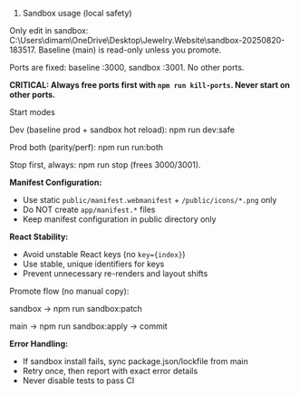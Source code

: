 1) Sandbox usage (local safety)

Only edit in sandbox: C:\Users\dimam\OneDrive\Desktop\Jewelry.Website\sandbox-20250820-183517.
Baseline (main) is read-only unless you promote.

Ports are fixed: baseline :3000, sandbox :3001. No other ports.

**CRITICAL: Always free ports first with `npm run kill-ports`. Never start on other ports.**

Start modes

Dev (baseline prod + sandbox hot reload): npm run dev:safe

Prod both (parity/perf): npm run run:both

Stop first, always: npm run stop (frees 3000/3001).

**Manifest Configuration:**
- Use static `public/manifest.webmanifest` + `/public/icons/*.png` only
- Do NOT create `app/manifest.*` files
- Keep manifest configuration in public directory only

**React Stability:**
- Avoid unstable React keys (no `key={index}`)
- Use stable, unique identifiers for keys
- Prevent unnecessary re-renders and layout shifts

Promote flow (no manual copy):

sandbox → npm run sandbox:patch

main → npm run sandbox:apply → commit

**Error Handling:**
- If sandbox install fails, sync package.json/lockfile from main
- Retry once, then report with exact error details
- Never disable tests to pass CI
